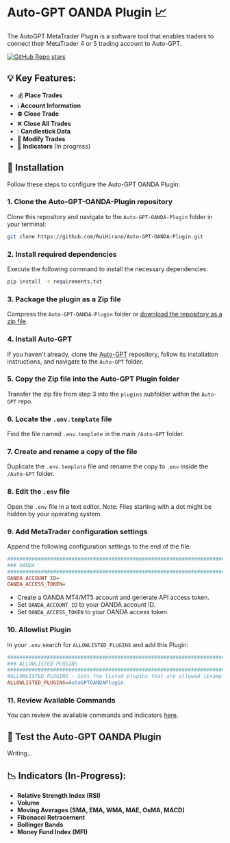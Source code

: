 # Auto-GPT OANDA Plugin 📈
The AutoGPT MetaTrader Plugin is a software tool that enables traders to connect their MetaTrader 4 or 5 trading account to Auto-GPT.

[![GitHub Repo stars](https://img.shields.io/github/stars/RuiHirano/Auto-GPT-OANDA-Plugin?style=social)](https://github.com/RuiHirano/Auto-GPT-OANDA-Plugin/stargazers)


## 💡 Key Features:
- 💰 **Place Trades**
- ℹ️ **Account Information**
- ⛔️ **Close Trade**
- ❌ **Close All Trades**
- 🕯 **Candlestick Data**
- 📝 **Modify Trades**
- 📝 **Indicators** (In progress)

## 🔧 Installation

Follow these steps to configure the Auto-GPT OANDA Plugin:

### 1. Clone the Auto-GPT-OANDA-Plugin repository
Clone this repository and navigate to the `Auto-GPT-OANDA-Plugin` folder in your terminal:

```bash
git clone https://github.com/RuiHirano/Auto-GPT-OANDA-Plugin.git
```

### 2. Install required dependencies
Execute the following command to install the necessary dependencies:

```bash
pip install -r requirements.txt
```

### 3. Package the plugin as a Zip file
Compress the `Auto-GPT-OANDA-Plugin` folder or [download the repository as a zip file](https://github.com/RuiHirano/Auto-GPT-OANDA-Plugin/archive/refs/heads/master.zip).

### 4. Install Auto-GPT
If you haven't already, clone the [Auto-GPT](https://github.com/Significant-Gravitas/Auto-GPT) repository, follow its installation instructions, and navigate to the `Auto-GPT` folder.

### 5. Copy the Zip file into the Auto-GPT Plugin folder
Transfer the zip file from step 3 into the `plugins` subfolder within the `Auto-GPT` repo.

### 6. Locate the `.env.template` file
Find the file named `.env.template` in the main `/Auto-GPT` folder.

### 7. Create and rename a copy of the file
Duplicate the `.env.template` file and rename the copy to `.env` inside the `/Auto-GPT` folder.

### 8. Edit the `.env` file
Open the `.env` file in a text editor. Note: Files starting with a dot might be hidden by your operating system.

### 9. Add MetaTrader configuration settings
Append the following configuration settings to the end of the file:

```ini
################################################################################
### OANDA
################################################################################
OANDA_ACCOUNT_ID=
OANDA_ACCESS_TOKEN=
```
- Create a OANDA MT4/MT5 account and generate API access token.
- Set `OANDA_ACCOUNT_ID` to your OANDA account ID. 
- Set `OANDA_ACCESS_TOKEN` to your OANDA access token.

### 10. Allowlist Plugin
In your `.env` search for `ALLOWLISTED_PLUGINS` and add this Plugin:

```ini
################################################################################
### ALLOWLISTED PLUGINS
################################################################################
#ALLOWLISTED_PLUGINS - Sets the listed plugins that are allowed (Example: plugin1,plugin2,plugin3)
ALLOWLISTED_PLUGINS=AutoGPTOANDAPlugin
```
### 11. Review Available Commands
You can review the available commands and indicators [here](/src/auto_gpt_oanda_plugin/commands.txt).

## 🧪 Test the Auto-GPT OANDA Plugin

Writing...

## 📉 Indicators (In-Progress):
-  **Relative Strength Index (RSI)**
-  **Volume**
-  **Moving Averages (SMA, EMA, WMA, MAE, OsMA, MACD)**
-  **Fibonacci Retracement**
-  **Bollinger Bands**
-  **Money Fund Index (MFI)**